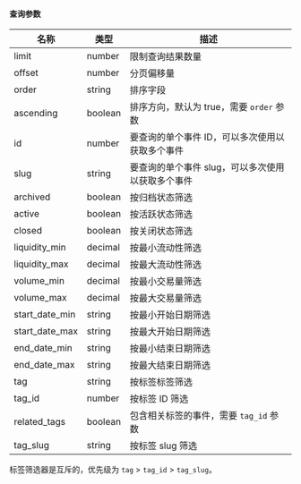 #### 查询参数

名称 | 类型 | 描述
---|---|---
limit | number | 限制查询结果数量
offset | number | 分页偏移量
order | string | 排序字段
ascending | boolean | 排序方向，默认为 true，需要 `order` 参数
id | number | 要查询的单个事件 ID，可以多次使用以获取多个事件
slug | string | 要查询的单个事件 slug，可以多次使用以获取多个事件
archived | boolean | 按归档状态筛选
active | boolean | 按活跃状态筛选
closed | boolean | 按关闭状态筛选
liquidity_min | decimal | 按最小流动性筛选
liquidity_max | decimal | 按最大流动性筛选
volume_min | decimal | 按最小交易量筛选
volume_max | decimal | 按最大交易量筛选
start_date_min | string | 按最小开始日期筛选
start_date_max | string | 按最大开始日期筛选
end_date_min | string | 按最小结束日期筛选
end_date_max | string | 按最大结束日期筛选
tag | string | 按标签标签筛选
tag_id | number | 按标签 ID 筛选
related_tags | boolean | 包含相关标签的事件，需要 `tag_id` 参数
tag_slug | string | 按标签 slug 筛选
标签筛选器是互斥的，优先级为 `tag` > `tag_id` > `tag_slug`。

